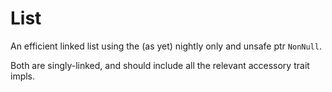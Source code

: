 # List

An efficient linked list using the (as yet) nightly only and unsafe ptr `NonNull`.

Both are singly-linked, and should include all the relevant accessory trait impls.
